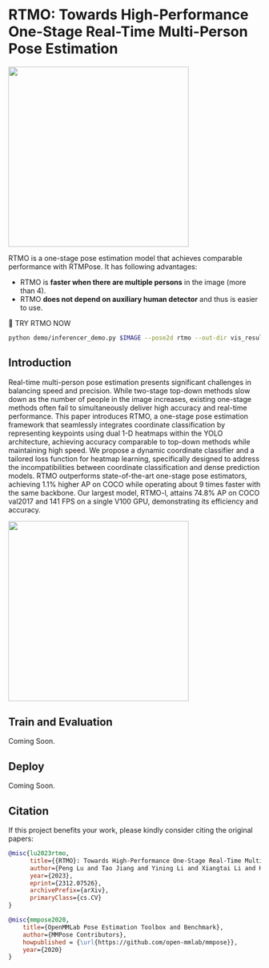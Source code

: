 # RTMO: Towards High-Performance One-Stage Real-Time Multi-Person Pose Estimation

<img src="https://github.com/open-mmlab/mmpose/assets/26127467/ad94c097-7d51-4b91-b885-d8605e22a0e6" height="360px" alt><br>

RTMO is a one-stage pose estimation model that achieves comparable performance with RTMPose. It has following advantages:

- RTMO is **faster when there are multiple persons** in the image (more than 4).
- RTMO **does not depend on auxiliary human detector** and thus is easier to use.

📌 TRY RTMO NOW

```bash
python demo/inferencer_demo.py $IMAGE --pose2d rtmo --out-dir vis_results
```

## Introduction

Real-time multi-person pose estimation presents significant challenges in balancing speed and precision. While two-stage top-down methods slow down as the number of people in the image increases, existing one-stage methods often fail to simultaneously deliver high accuracy and real-time performance. This paper introduces RTMO, a one-stage pose estimation framework that seamlessly integrates coordinate classification by representing keypoints using dual 1-D heatmaps within the YOLO architecture, achieving accuracy comparable to top-down methods while maintaining high speed. We propose a dynamic coordinate classifier and a tailored loss function for heatmap learning, specifically designed to address the incompatibilities between coordinate classification and dense prediction models. RTMO outperforms state-of-the-art one-stage pose estimators, achieving 1.1% higher AP on COCO while operating about 9 times faster with the same backbone. Our largest model, RTMO-l, attains 74.8% AP on COCO val2017 and 141 FPS on a single V100 GPU, demonstrating its efficiency and accuracy.

<img src="https://github.com/open-mmlab/mmpose/assets/26127467/6a520cdc-516a-4ab2-b503-22952056b55f" width="360px" alt><br>

## Train and Evaluation

Coming Soon.

## Deploy

Coming Soon.

## Citation

If this project benefits your work, please kindly consider citing the original papers:

```bibtex
@misc{lu2023rtmo,
      title={{RTMO}: Towards High-Performance One-Stage Real-Time Multi-Person Pose Estimation},
      author={Peng Lu and Tao Jiang and Yining Li and Xiangtai Li and Kai Chen and Wenming Yang},
      year={2023},
      eprint={2312.07526},
      archivePrefix={arXiv},
      primaryClass={cs.CV}
}

@misc{mmpose2020,
    title={OpenMMLab Pose Estimation Toolbox and Benchmark},
    author={MMPose Contributors},
    howpublished = {\url{https://github.com/open-mmlab/mmpose}},
    year={2020}
}
```
